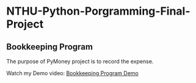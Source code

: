 # NTHU-Python-Porgramming-Final-Project
## Bookkeeping Program
The purpose of PyMoney project is to record the expense.

Watch my Demo video: [Bookkeeping Program Demo](https://drive.google.com/file/d/1krYHkZdTtNdjDeYwkxEE4JdJuKkDleAE/view?usp=sharing)
